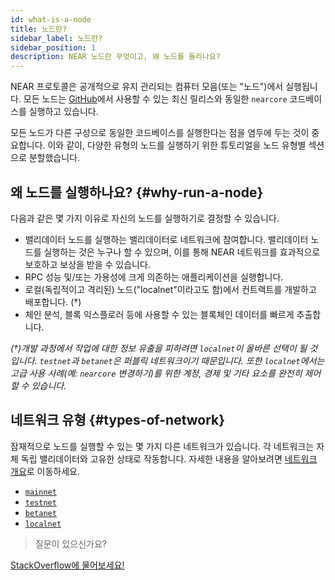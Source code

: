 ```yaml
---
id: what-is-a-node
title: 노드란?
sidebar_label: 노드란?
sidebar_position: 1
description: NEAR 노드란 무엇이고, 왜 노드를 돌리나요?
---
```


NEAR 프로토콜은 공개적으로 유지 관리되는 컴퓨터 모음(또는 "노드")에서 실행됩니다. 모든 노드는 [GitHub](https://github.com/near/nearcore/releases/)에서 사용할 수 있는 최신 릴리스와 동일한 `nearcore` 코드베이스를 실행하고 있습니다.

모든 노드가 다른 구성으로 동일한 코드베이스를 실행한다는 점을 염두에 두는 것이 중요합니다. 이와 같이, 다양한 유형의 노드를 실행하기 위한 튜토리얼을 노드 유형별 섹션으로 분할했습니다.

## 왜 노드를 실행하나요? {#why-run-a-node}

다음과 같은 몇 가지 이유로 자신의 노드를 실행하기로 결정할 수 있습니다.

- 밸리데이터 노드를 실행하는 밸리데이터로 네트워크에 참여합니다. 밸리데이터 노드를 실행하는 것은 누구나 할 수 있으며, 이를 통해 NEAR 네트워크를 효과적으로 보호하고 보상을 받을 수 있습니다.
- RPC 성능 및/또는 가용성에 크게 의존하는 애플리케이션을 실행합니다.
- 로컬(독립적이고 격리된) 노드("localnet"이라고도 함)에서 컨트랙트를 개발하고 배포합니다. (†)
- 체인 분석, 블록 익스플로러 등에 사용할 수 있는 블록체인 데이터를 빠르게 추출합니다.

_(†)개발 과정에서 작업에 대한 정보 유출을 피하려면 `localnet`이 올바른 선택이 될 것입니다. `testnet`과 `betanet`은 퍼블릭 네트워크이기 때문입니다. 또한 `localnet`에서는 고급 사용 사례(예: `nearcore` 변경하기)를 위한 계정, 경제 및 기타 요소를 완전히 제어할 수 있습니다._

## 네트워크 유형 {#types-of-network}

잠재적으로 노드를 실행할 수 있는 몇 가지 다른 네트워크가 있습니다. 각 네트워크는 자체 독립 밸리데이터와 고유한 상태로 작동합니다. 자세한 내용을 알아보려면 [네트워크 개요](https://docs.near.org/concepts/basics/networks)로 이동하세요.

* [`mainnet`](https://docs.near.org/concepts/basics/networks#mainnet)
* [`testnet`](https://docs.near.org/concepts/basics/networks#testnet)
* [`betanet`](https://docs.near.org/concepts/basics/networks#betanet)
* [`localnet`](https://docs.near.org/concepts/basics/networks#localnet)


>질문이 있으신가요?
<a href="https://stackoverflow.com/questions/tagged/nearprotocol">
  <h8>StackOverflow에 물어보세요!</h8></a>
